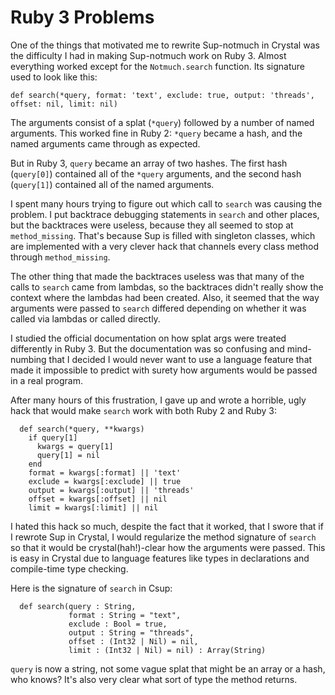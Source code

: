 # Ruby 3 Problems

One of the things that motivated me to rewrite Sup-notmuch in Crystal
was the difficulty I had in making Sup-notmuch work on Ruby 3.
Almost everything worked except for the `Notmuch.search` function.
Its signature used to look like this:

    def search(*query, format: 'text', exclude: true, output: 'threads', offset: nil, limit: nil)

The arguments consist of a splat (`*query`) followed by a number of named arguments.
This worked fine in Ruby 2: `*query` became a hash, and the named arguments came
through as expected.

But in Ruby 3, `query` became an array of two hashes.  The first hash (`query[0]`) contained
all of the `*query` arguments, and the second hash (`query[1]`) contained all of the named
arguments.  

I spent many hours trying to figure out which call to `search` was causing the problem.
I put backtrace debugging statements in `search` and other places, but the backtraces
were useless, because they all seemed to stop at `method_missing`.  That's because
Sup is filled with singleton classes, which are implemented with a very clever
hack that channels every class method through `method_missing`.

The other thing
that made the backtraces useless was that many of the calls to `search` came from
lambdas, so the backtraces didn't really show the context where the lambdas had
been created.  Also, it seemed that the way arguments were passed to `search` differed depending
on whether it was called via lambdas or called directly.

I studied the official documentation on how splat args were treated differently in
Ruby 3.  But the documentation was so confusing and mind-numbing that I decided I would
never want to use a language feature that made it impossible to predict with surety
how arguments would be passed in a real program.

After many hours of this frustration, I gave up and wrote a horrible, ugly hack that would make
`search` work with both Ruby 2 and Ruby 3:

```
  def search(*query, **kwargs)
    if query[1]
      kwargs = query[1]
      query[1] = nil
    end
    format = kwargs[:format] || 'text'
    exclude = kwargs[:exclude] || true
    output = kwargs[:output] || 'threads'
    offset = kwargs[:offset] || nil
    limit = kwargs[:limit] || nil
```

I hated this hack so much, despite the fact that it worked, that I
swore that if I rewrote Sup in Crystal, I would regularize the method
signature of `search` so that it would be crystal(hah!)-clear how the
arguments were passed.  This is easy in Crystal due to language
features like types in declarations and compile-time type checking.

Here is the signature of `search` in Csup:

```
  def search(query : String,
             format : String = "text",
             exclude : Bool = true,
             output : String = "threads",
             offset : (Int32 | Nil) = nil,
             limit : (Int32 | Nil) = nil) : Array(String)
```

`query` is now a string, not some vague splat that might be an array or a hash, who knows?
It's also very clear what sort of type the method returns.
